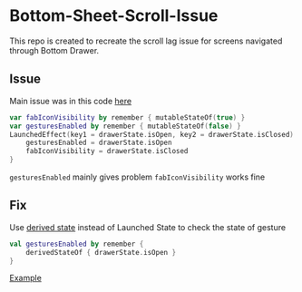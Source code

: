 # Bottom-Sheet-Scroll-Issue

This repo is created to recreate the scroll lag issue for screens navigated through Bottom Drawer.  

## Issue

Main issue was in this code [here](https://github.com/Dark-Knight11/Bottom-Sheet-Scroll-Issue/blob/a8246a98f7b38c2760c310dccd00ab2982529f79/app/src/main/java/com/hypernova/bottomsheet/HomeScreen.kt#L59-L62)   
```Kotlin 
var fabIconVisibility by remember { mutableStateOf(true) }
var gesturesEnabled by remember { mutableStateOf(false) }
LaunchedEffect(key1 = drawerState.isOpen, key2 = drawerState.isClosed) {
    gesturesEnabled = drawerState.isOpen
    fabIconVisibility = drawerState.isClosed
}

```

`gesturesEnabled` mainly gives problem `fabIconVisibility` works fine


## Fix

Use [derived state](https://developer.android.com/jetpack/compose/side-effects#derivedstateof) instead of Launched State to check the state of gesture 

```Kotlin
val gesturesEnabled by remember {
    derivedStateOf { drawerState.isOpen }
}
```

[Example](https://github.com/Dark-Knight11/Bottom-Sheet-Scroll-Issue/blob/e6ce0ec11dfeaa6939a253b1b6cc7bd4e6cfb067/app/src/main/java/com/hypernova/bottomsheet/HomeScreen.kt#L58-L60)

